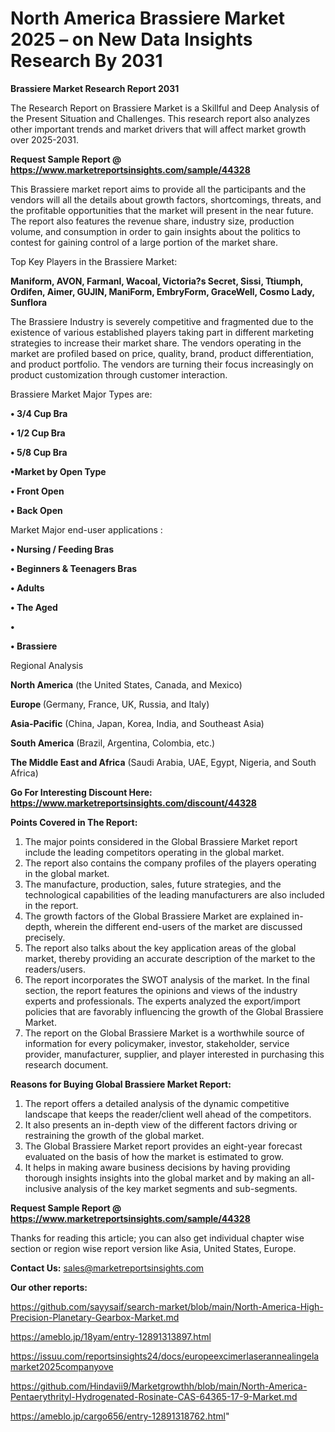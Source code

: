 # North America Brassiere Market 2025 – on New Data Insights Research By 2031

<strong>Brassiere Market Research Report 2031</strong>

The Research Report on Brassiere Market is a Skillful and Deep Analysis of the Present Situation and Challenges. This research report also analyzes other important trends and market drivers that will affect market growth over 2025-2031.

<strong>Request Sample Report @ <a href=https://www.marketreportsinsights.com/sample/44328>https://www.marketreportsinsights.com/sample/44328</a></strong>

This Brassiere market report aims to provide all the participants and the vendors will all the details about growth factors, shortcomings, threats, and the profitable opportunities that the market will present in the near future. The report also features the revenue share, industry size, production volume, and consumption in order to gain insights about the politics to contest for gaining control of a large portion of the market share.

Top Key Players in the Brassiere Market:

<strong>Maniform, AVON, Farmanl, Wacoal, Victoria?s Secret, Sissi, Ttiumph, Ordifen, Aimer, GUJIN, ManiForm, EmbryForm, GraceWell, Cosmo Lady, Sunflora</strong>

The Brassiere Industry is severely competitive and fragmented due to the existence of various established players taking part in different marketing strategies to increase their market share. The vendors operating in the market are profiled based on price, quality, brand, product differentiation, and product portfolio. The vendors are turning their focus increasingly on product customization through customer interaction.

Brassiere Market Major Types are:

<strong>•  3/4 Cup Bra

•  1/2 Cup Bra

•  5/8 Cup Bra

•Market by Open Type

•  Front Open

•  Back Open</strong>

Market Major end-user applications :

<strong>•  Nursing / Feeding Bras

•  Beginners & Teenagers Bras

•  Adults

•  The Aged

•  

•  Brassiere</strong>

Regional Analysis

</u><strong><b>North America</b></strong> (the United States, Canada, and Mexico)

<strong><b>Europe </b></strong>(Germany, France, UK, Russia, and Italy)

<strong><b>Asia-Pacific</b></strong> (China, Japan, Korea, India, and Southeast Asia)

<strong><b>South America</b></strong> (Brazil, Argentina, Colombia, etc.)

<strong><b>The Middle East and Africa</b></strong> (Saudi Arabia, UAE, Egypt, Nigeria, and South Africa)

<strong>Go For Interesting Discount Here: <a href=https://www.marketreportsinsights.com/discount/44328>https://www.marketreportsinsights.com/discount/44328</a></strong>

<strong>Points Covered in The Report:</strong>
<ol>
  <li>The major points considered in the Global Brassiere Market report include the leading competitors operating in the global market.</li>
  <li>The report also contains the company profiles of the players operating in the global market.</li>
  <li>The manufacture, production, sales, future strategies, and the technological capabilities of the leading manufacturers are also included in the report.</li>
  <li>The growth factors of the Global Brassiere Market are explained in-depth, wherein the different end-users of the market are discussed precisely.</li>
  <li>The report also talks about the key application areas of the global market, thereby providing an accurate description of the market to the readers/users.</li>
  <li>The report incorporates the SWOT analysis of the market. In the final section, the report features the opinions and views of the industry experts and professionals. The experts analyzed the export/import policies that are favorably influencing the growth of the Global Brassiere Market.</li>
  <li>The report on the Global Brassiere Market is a worthwhile source of information for every policymaker, investor, stakeholder, service provider, manufacturer, supplier, and player interested in purchasing this research document.</li>
</ol>
<strong>Reasons for Buying Global Brassiere Market Report:</strong>

<ol>
  <li>The report offers a detailed analysis of the dynamic competitive landscape that keeps the reader/client well ahead of the competitors.</li>
  <li>It also presents an in-depth view of the different factors driving or restraining the growth of the global market.</li>
  <li>The Global Brassiere Market report provides an eight-year forecast evaluated on the basis of how the market is estimated to grow.</li>
  <li>It helps in making aware business decisions by having providing thorough insights insights into the global market and by making an all-inclusive analysis of the key market segments and sub-segments.</li>
</ol>
<strong>Request Sample Report @ <a href=https://www.marketreportsinsights.com/sample/44328>https://www.marketreportsinsights.com/sample/44328</a></strong>


Thanks for reading this article; you can also get individual chapter wise section or region wise report version like Asia, United States, Europe.

<strong>Contact Us:</strong>
sales@marketreportsinsights.com

<strong>Our other reports:</strong>

<a href=https://github.com/sayysaif/search-market/blob/main/North-America-High-Precision-Planetary-Gearbox-Market.md>https://github.com/sayysaif/search-market/blob/main/North-America-High-Precision-Planetary-Gearbox-Market.md</a>

<a href=https://ameblo.jp/18yam/entry-12891313897.html>https://ameblo.jp/18yam/entry-12891313897.html</a>

<a href=https://issuu.com/reportsinsights24/docs/europeexcimerlaserannealingelamarket2025companyove>https://issuu.com/reportsinsights24/docs/europeexcimerlaserannealingelamarket2025companyove</a>

<a href=https://github.com/Hindavii9/Marketgrowthh/blob/main/North-America-Pentaerythrityl-Hydrogenated-Rosinate-CAS-64365-17-9-Market.md>https://github.com/Hindavii9/Marketgrowthh/blob/main/North-America-Pentaerythrityl-Hydrogenated-Rosinate-CAS-64365-17-9-Market.md</a>

<a href=https://ameblo.jp/cargo656/entry-12891318762.html>https://ameblo.jp/cargo656/entry-12891318762.html</a>"
